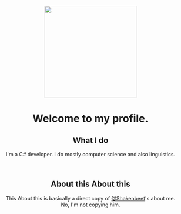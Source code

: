 <div align="center">
  <img src="https://avatars.githubusercontent.com/u/68721949?v=4" style="width: 250px; height: 250px;">
    <h1>Welcome to my profile.</h1>
  </img>
</div>

<div align="center">
  <h2>What I do</h2>
  <p>I'm a C# developer. I do mostly computer science and also linguistics.</p>
</div>

<br/>

<div align="center">
  <h2>About this About this</h2>
  <p>This About this is basically a direct copy of <a href="https://github.com/shakenbeet">@Shakenbeet</a>'s about me.<br>No, I'm not copying him.</p>
</div>
